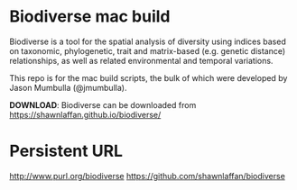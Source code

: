 
# Biodiverse mac build

Biodiverse is a tool for the spatial analysis of diversity using indices based on taxonomic, phylogenetic, trait and matrix-based (e.g. genetic distance) relationships, as well as related environmental and temporal variations.

This repo is for the mac build scripts, the bulk of which were developed by Jason Mumbulla (@jmumbulla).


**DOWNLOAD**:  Biodiverse can be downloaded from https://shawnlaffan.github.io/biodiverse/


# Persistent URL 

http://www.purl.org/biodiverse
https://github.com/shawnlaffan/biodiverse

